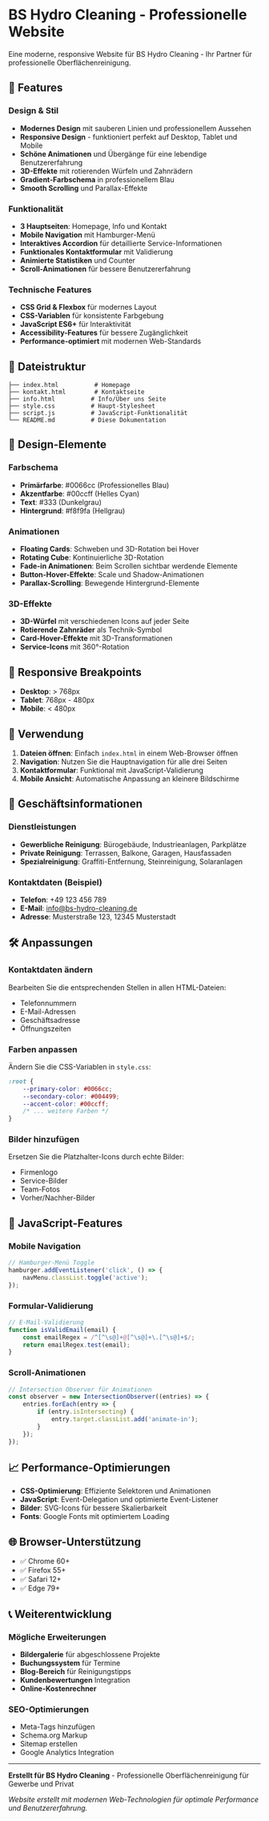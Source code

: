 # BS Hydro Cleaning - Professionelle Website

Eine moderne, responsive Website für BS Hydro Cleaning - Ihr Partner für professionelle Oberflächenreinigung.

## 🌟 Features

### Design & Stil
- **Modernes Design** mit sauberen Linien und professionellem Aussehen
- **Responsive Design** - funktioniert perfekt auf Desktop, Tablet und Mobile
- **Schöne Animationen** und Übergänge für eine lebendige Benutzererfahrung
- **3D-Effekte** mit rotierenden Würfeln und Zahnrädern
- **Gradient-Farbschema** in professionellem Blau
- **Smooth Scrolling** und Parallax-Effekte

### Funktionalität
- **3 Hauptseiten**: Homepage, Info und Kontakt
- **Mobile Navigation** mit Hamburger-Menü
- **Interaktives Accordion** für detaillierte Service-Informationen
- **Funktionales Kontaktformular** mit Validierung
- **Animierte Statistiken** und Counter
- **Scroll-Animationen** für bessere Benutzererfahrung

### Technische Features
- **CSS Grid & Flexbox** für modernes Layout
- **CSS-Variablen** für konsistente Farbgebung
- **JavaScript ES6+** für Interaktivität
- **Accessibility-Features** für bessere Zugänglichkeit
- **Performance-optimiert** mit modernen Web-Standards

## 📁 Dateistruktur

```
├── index.html          # Homepage
├── kontakt.html        # Kontaktseite
├── info.html          # Info/Über uns Seite
├── style.css          # Haupt-Stylesheet
├── script.js          # JavaScript-Funktionalität
└── README.md          # Diese Dokumentation
```

## 🎨 Design-Elemente

### Farbschema
- **Primärfarbe**: #0066cc (Professionelles Blau)
- **Akzentfarbe**: #00ccff (Helles Cyan)
- **Text**: #333 (Dunkelgrau)
- **Hintergrund**: #f8f9fa (Hellgrau)

### Animationen
- **Floating Cards**: Schweben und 3D-Rotation bei Hover
- **Rotating Cube**: Kontinuierliche 3D-Rotation
- **Fade-in Animationen**: Beim Scrollen sichtbar werdende Elemente
- **Button-Hover-Effekte**: Scale und Shadow-Animationen
- **Parallax-Scrolling**: Bewegende Hintergrund-Elemente

### 3D-Effekte
- **3D-Würfel** mit verschiedenen Icons auf jeder Seite
- **Rotierende Zahnräder** als Technik-Symbol
- **Card-Hover-Effekte** mit 3D-Transformationen
- **Service-Icons** mit 360°-Rotation

## 📱 Responsive Breakpoints

- **Desktop**: > 768px
- **Tablet**: 768px - 480px
- **Mobile**: < 480px

## 🚀 Verwendung

1. **Dateien öffnen**: Einfach `index.html` in einem Web-Browser öffnen
2. **Navigation**: Nutzen Sie die Hauptnavigation für alle drei Seiten
3. **Kontaktformular**: Funktional mit JavaScript-Validierung
4. **Mobile Ansicht**: Automatische Anpassung an kleinere Bildschirme

## 💼 Geschäftsinformationen

### Dienstleistungen
- **Gewerbliche Reinigung**: Bürogebäude, Industrieanlagen, Parkplätze
- **Private Reinigung**: Terrassen, Balkone, Garagen, Hausfassaden
- **Spezialreinigung**: Graffiti-Entfernung, Steinreinigung, Solaranlagen

### Kontaktdaten (Beispiel)
- **Telefon**: +49 123 456 789
- **E-Mail**: info@bs-hydro-cleaning.de
- **Adresse**: Musterstraße 123, 12345 Musterstadt

## 🛠️ Anpassungen

### Kontaktdaten ändern
Bearbeiten Sie die entsprechenden Stellen in allen HTML-Dateien:
- Telefonnummern
- E-Mail-Adressen
- Geschäftsadresse
- Öffnungszeiten

### Farben anpassen
Ändern Sie die CSS-Variablen in `style.css`:
```css
:root {
    --primary-color: #0066cc;
    --secondary-color: #004499;
    --accent-color: #00ccff;
    /* ... weitere Farben */
}
```

### Bilder hinzufügen
Ersetzen Sie die Platzhalter-Icons durch echte Bilder:
- Firmenlogo
- Service-Bilder
- Team-Fotos
- Vorher/Nachher-Bilder

## 🔧 JavaScript-Features

### Mobile Navigation
```javascript
// Hamburger-Menü Toggle
hamburger.addEventListener('click', () => {
    navMenu.classList.toggle('active');
});
```

### Formular-Validierung
```javascript
// E-Mail-Validierung
function isValidEmail(email) {
    const emailRegex = /^[^\s@]+@[^\s@]+\.[^\s@]+$/;
    return emailRegex.test(email);
}
```

### Scroll-Animationen
```javascript
// Intersection Observer für Animationen
const observer = new IntersectionObserver((entries) => {
    entries.forEach(entry => {
        if (entry.isIntersecting) {
            entry.target.classList.add('animate-in');
        }
    });
});
```

## 📈 Performance-Optimierungen

- **CSS-Optimierung**: Effiziente Selektoren und Animationen
- **JavaScript**: Event-Delegation und optimierte Event-Listener
- **Bilder**: SVG-Icons für bessere Skalierbarkeit
- **Fonts**: Google Fonts mit optimiertem Loading

## 🌐 Browser-Unterstützung

- ✅ Chrome 60+
- ✅ Firefox 55+
- ✅ Safari 12+
- ✅ Edge 79+

## 📞 Weiterentwicklung

### Mögliche Erweiterungen
- **Bildergalerie** für abgeschlossene Projekte
- **Buchungssystem** für Termine
- **Blog-Bereich** für Reinigungstipps
- **Kundenbewertungen** Integration
- **Online-Kostenrechner**

### SEO-Optimierungen
- Meta-Tags hinzufügen
- Schema.org Markup
- Sitemap erstellen
- Google Analytics Integration

---

**Erstellt für BS Hydro Cleaning** - Professionelle Oberflächenreinigung für Gewerbe und Privat

*Website erstellt mit modernen Web-Technologien für optimale Performance und Benutzererfahrung.*